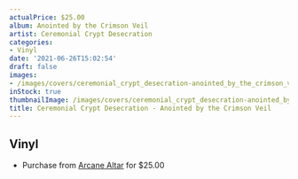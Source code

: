 ```yaml
---
actualPrice: $25.00
album: Anointed by the Crimson Veil
artist: Ceremonial Crypt Desecration
categories:
- Vinyl
date: '2021-06-26T15:02:54'
draft: false
images:
- /images/covers/ceremonial_crypt_desecration-anointed_by_the_crimson_veil.jpg
inStock: true
thumbnailImage: /images/covers/ceremonial_crypt_desecration-anointed_by_the_crimson_veil-thumb.jpg
title: Ceremonial Crypt Desecration - Anointed by the Crimson Veil
---
```


## Vinyl
* Purchase from [Arcane Altar](https://arcanealtar.bigcartel.com/product/ceremonial-crypt-desecration-anointed-by-the-crimson-veil-12-lp) for $25.00
